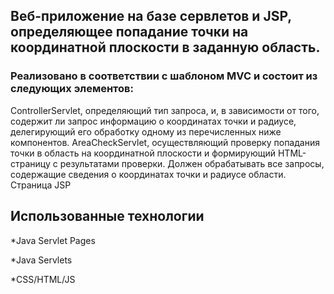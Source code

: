 ## Веб-приложение на базе сервлетов и JSP, определяющее попадание точки на координатной плоскости в заданную область.

### Реализовано в соответствии с шаблоном MVC и состоит из следующих элементов:

ControllerServlet, определяющий тип запроса, и, в зависимости от того, содержит ли запрос информацию о координатах точки и радиусе, делегирующий его обработку одному из перечисленных ниже компонентов.
AreaCheckServlet, осуществляющий проверку попадания точки в область на координатной плоскости и формирующий HTML-страницу с результатами проверки. Должен обрабатывать все запросы, содержащие сведения о координатах точки и радиусе области.
Страница JSP

## Использованные технологии

*Java Servlet Pages

*Java Servlets

*CSS/HTML/JS
